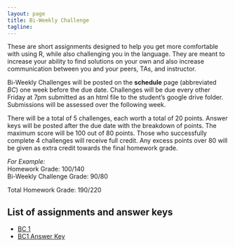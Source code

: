 ```yaml
---
layout: page
title: Bi-Weekly Challenge
tagline:
---
```


These are short assignments designed to help you get more comfortable with using R, while also challenging you in the language. They are meant to increase your ability to find solutions on your own and also increase communication between you and your peers, TAs, and instructor.

Bi-Weekly Challenges will be posted on the **schedule** page (abbreviated *BC*) one week before the due date. Challenges will be due every other Friday at 7pm submitted as an html file to the student’s google drive folder. Submissions will be assessed over the following week.

There will be a total of 5 challenges, each worth a total of 20 points. Answer keys will be posted after the due date with the breakdown of points. The maximum score will be 100 out of 80 points. Those who successfully complete 4 challenges will receive full credit. Any excess points over 80 will be given as extra credit towards the final homework grade.

_For Example:_  
Homework Grade: 100/140  
Bi-Weekly Challenge Grade: 90/80  

Total Homework Grade: 190/220

## List of assignments and answer keys

 - [BC 1](../assets/challenges/biweekly-challenge-1.pdf)
 - [BC1 Answer Key](../assets/challenges/challenge_1_answer_key.pdf)
